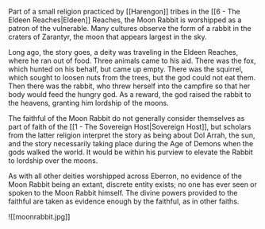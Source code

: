 Part of a small religion practiced by [[Harengon]] tribes in the [[6 - The Eldeen Reaches|Eldeen]] Reaches, the Moon Rabbit is worshipped as a patron of the vulnerable. Many cultures observe the form of a rabbit in the craters of Zarantyr, the moon that appears largest in the sky.

Long ago, the story goes, a deity was traveling in the Eldeen Reaches, where he ran out of food. Three animals came to his aid. There was the fox, which hunted on his behalf, but came up empty. There was the squirrel, which sought to loosen nuts from the trees, but the god could not eat them. Then there was the rabbit, who threw herself into the campfire so that her body would feed the hungry god. As a reward, the god raised the rabbit to the heavens, granting him lordship of the moons.

The faithful of the Moon Rabbit do not generally consider themselves as part of faith of the [[1 - The Sovereign Host|Sovereign Host]], but scholars from the latter religion interpret the story as being about Dol Arrah, the sun, and the story necessarily taking place during the Age of Demons when the gods walked the world. It would be within his purview to elevate the Rabbit to lordship over the moons.

As with all other deities worshipped across Eberron, no evidence of the Moon Rabbit being an extant, discrete entity exists; no one has ever seen or spoken to the Moon Rabbit himself. The divine powers provided to the faithful are taken as evidence enough by the faithful, as in other faiths.

![[moonrabbit.jpg]]